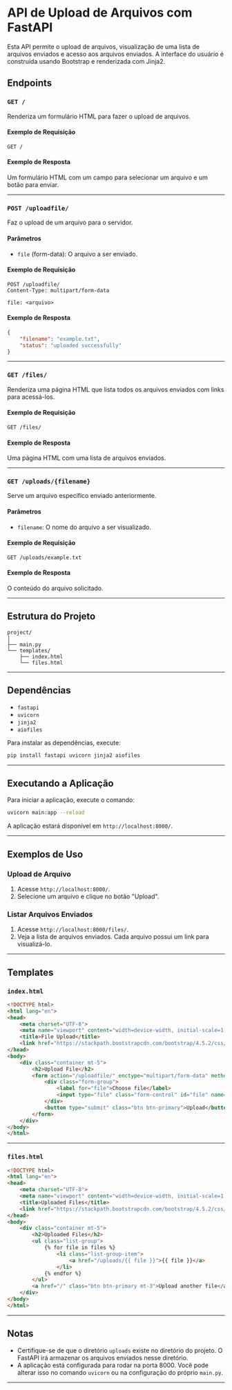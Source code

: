 # API de Upload de Arquivos com FastAPI

Esta API permite o upload de arquivos, visualização de uma lista de arquivos enviados e acesso aos arquivos enviados. A interface do usuário é construída usando Bootstrap e renderizada com Jinja2.

## Endpoints

### `GET /`

Renderiza um formulário HTML para fazer o upload de arquivos.

#### Exemplo de Requisição

```http
GET /
```

#### Exemplo de Resposta

Um formulário HTML com um campo para selecionar um arquivo e um botão para enviar.

---

### `POST /uploadfile/`

Faz o upload de um arquivo para o servidor.

#### Parâmetros

- `file` (form-data): O arquivo a ser enviado.

#### Exemplo de Requisição

```http
POST /uploadfile/
Content-Type: multipart/form-data

file: <arquivo>
```

#### Exemplo de Resposta

```json
{
    "filename": "example.txt",
    "status": "uploaded successfully"
}
```

---

### `GET /files/`

Renderiza uma página HTML que lista todos os arquivos enviados com links para acessá-los.

#### Exemplo de Requisição

```http
GET /files/
```

#### Exemplo de Resposta

Uma página HTML com uma lista de arquivos enviados.

---

### `GET /uploads/{filename}`

Serve um arquivo específico enviado anteriormente.

#### Parâmetros

- `filename`: O nome do arquivo a ser visualizado.

#### Exemplo de Requisição

```http
GET /uploads/example.txt
```

#### Exemplo de Resposta

O conteúdo do arquivo solicitado.

---

## Estrutura do Projeto

```
project/
│
├── main.py
└── templates/
    ├── index.html
    └── files.html
```

---

## Dependências

- `fastapi`
- `uvicorn`
- `jinja2`
- `aiofiles`

Para instalar as dependências, execute:

```sh
pip install fastapi uvicorn jinja2 aiofiles
```

---

## Executando a Aplicação

Para iniciar a aplicação, execute o comando:

```sh
uvicorn main:app --reload
```

A aplicação estará disponível em `http://localhost:8000/`.

---

## Exemplos de Uso

### Upload de Arquivo

1. Acesse `http://localhost:8000/`.
2. Selecione um arquivo e clique no botão "Upload".

### Listar Arquivos Enviados

1. Acesse `http://localhost:8000/files/`.
2. Veja a lista de arquivos enviados. Cada arquivo possui um link para visualizá-lo.

---

## Templates

### `index.html`

```html
<!DOCTYPE html>
<html lang="en">
<head>
    <meta charset="UTF-8">
    <meta name="viewport" content="width=device-width, initial-scale=1.0">
    <title>File Upload</title>
    <link href="https://stackpath.bootstrapcdn.com/bootstrap/4.5.2/css/bootstrap.min.css" rel="stylesheet">
</head>
<body>
    <div class="container mt-5">
        <h2>Upload File</h2>
        <form action="/uploadfile/" enctype="multipart/form-data" method="post">
            <div class="form-group">
                <label for="file">Choose file</label>
                <input type="file" class="form-control" id="file" name="file" required>
            </div>
            <button type="submit" class="btn btn-primary">Upload</button>
        </form>
    </div>
</body>
</html>
```

---

### `files.html`

```html
<!DOCTYPE html>
<html lang="en">
<head>
    <meta charset="UTF-8">
    <meta name="viewport" content="width=device-width, initial-scale=1.0">
    <title>Uploaded Files</title>
    <link href="https://stackpath.bootstrapcdn.com/bootstrap/4.5.2/css/bootstrap.min.css" rel="stylesheet">
</head>
<body>
    <div class="container mt-5">
        <h2>Uploaded Files</h2>
        <ul class="list-group">
            {% for file in files %}
                <li class="list-group-item">
                    <a href="/uploads/{{ file }}">{{ file }}</a>
                </li>
            {% endfor %}
        </ul>
        <a href="/" class="btn btn-primary mt-3">Upload another file</a>
    </div>
</body>
</html>
```

---

## Notas

- Certifique-se de que o diretório `uploads` existe no diretório do projeto. O FastAPI irá armazenar os arquivos enviados nesse diretório.
- A aplicação está configurada para rodar na porta 8000. Você pode alterar isso no comando `uvicorn` ou na configuração do próprio `main.py`.

---

 
